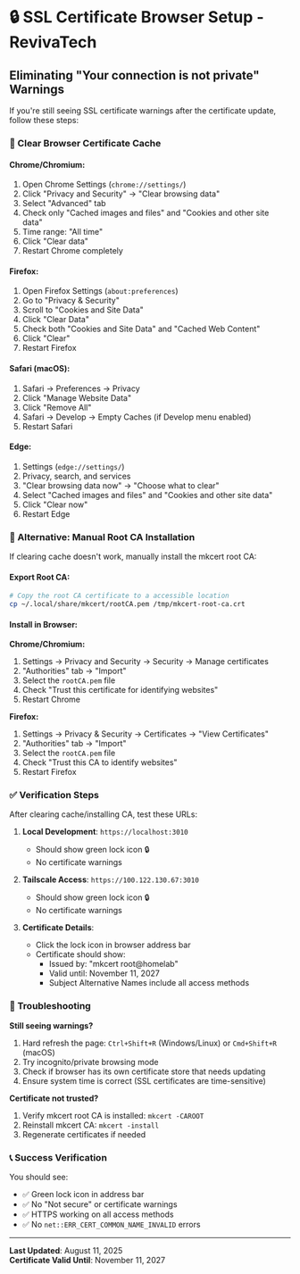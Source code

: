 # 🔒 SSL Certificate Browser Setup - RevivaTech

## Eliminating "Your connection is not private" Warnings

If you're still seeing SSL certificate warnings after the certificate update, follow these steps:

### 🧹 Clear Browser Certificate Cache

#### Chrome/Chromium:
1. Open Chrome Settings (`chrome://settings/`)
2. Click "Privacy and Security" → "Clear browsing data"
3. Select "Advanced" tab
4. Check only "Cached images and files" and "Cookies and other site data"
5. Time range: "All time"
6. Click "Clear data"
7. Restart Chrome completely

#### Firefox:
1. Open Firefox Settings (`about:preferences`)
2. Go to "Privacy & Security"
3. Scroll to "Cookies and Site Data" 
4. Click "Clear Data"
5. Check both "Cookies and Site Data" and "Cached Web Content"
6. Click "Clear"
7. Restart Firefox

#### Safari (macOS):
1. Safari → Preferences → Privacy
2. Click "Manage Website Data"
3. Click "Remove All"
4. Safari → Develop → Empty Caches (if Develop menu enabled)
5. Restart Safari

#### Edge:
1. Settings (`edge://settings/`)
2. Privacy, search, and services
3. "Clear browsing data now" → "Choose what to clear"
4. Select "Cached images and files" and "Cookies and other site data"
5. Click "Clear now"
6. Restart Edge

### 🔧 Alternative: Manual Root CA Installation

If clearing cache doesn't work, manually install the mkcert root CA:

#### Export Root CA:
```bash
# Copy the root CA certificate to a accessible location
cp ~/.local/share/mkcert/rootCA.pem /tmp/mkcert-root-ca.crt
```

#### Install in Browser:

**Chrome/Chromium:**
1. Settings → Privacy and Security → Security → Manage certificates
2. "Authorities" tab → "Import"
3. Select the `rootCA.pem` file
4. Check "Trust this certificate for identifying websites"
5. Restart Chrome

**Firefox:**
1. Settings → Privacy & Security → Certificates → "View Certificates"
2. "Authorities" tab → "Import"
3. Select the `rootCA.pem` file  
4. Check "Trust this CA to identify websites"
5. Restart Firefox

### ✅ Verification Steps

After clearing cache/installing CA, test these URLs:

1. **Local Development**: `https://localhost:3010`
   - Should show green lock icon 🔒
   - No certificate warnings

2. **Tailscale Access**: `https://100.122.130.67:3010`
   - Should show green lock icon 🔒
   - No certificate warnings

3. **Certificate Details**:
   - Click the lock icon in browser address bar
   - Certificate should show:
     - Issued by: "mkcert root@homelab" 
     - Valid until: November 11, 2027
     - Subject Alternative Names include all access methods

### 🚨 Troubleshooting

**Still seeing warnings?**
1. Hard refresh the page: `Ctrl+Shift+R` (Windows/Linux) or `Cmd+Shift+R` (macOS)
2. Try incognito/private browsing mode
3. Check if browser has its own certificate store that needs updating
4. Ensure system time is correct (SSL certificates are time-sensitive)

**Certificate not trusted?**
1. Verify mkcert root CA is installed: `mkcert -CAROOT`
2. Reinstall mkcert CA: `mkcert -install`
3. Regenerate certificates if needed

### 📞 Success Verification

You should see:
- ✅ Green lock icon in address bar
- ✅ No "Not secure" or certificate warnings
- ✅ HTTPS working on all access methods
- ✅ No `net::ERR_CERT_COMMON_NAME_INVALID` errors

---

**Last Updated**: August 11, 2025  
**Certificate Valid Until**: November 11, 2027